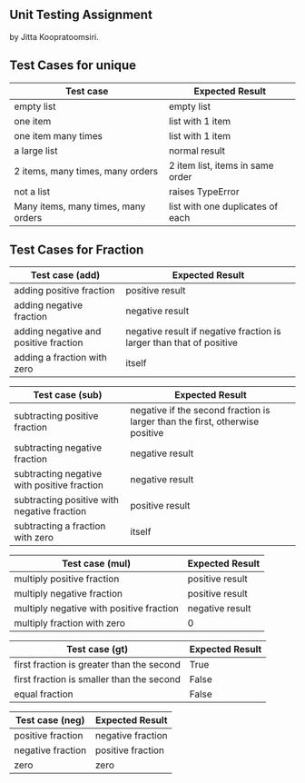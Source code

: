 ## Unit Testing Assignment

by Jitta Koopratoomsiri.


## Test Cases for unique

| Test case              |  Expected Result    |
|------------------------|---------------------|
| empty list             |  empty list         |
| one item               |  list with 1 item   |
| one item many times    |  list with 1 item   |
| a large list           |  normal result      |
| 2 items, many times, many orders | 2 item list, items in same order  |
| not a list             |  raises TypeError   |
| Many items, many times, many orders |  list with one duplicates of each  |

## Test Cases for Fraction

<!-- | Test case (__init__)   |  Expected Result    |
|------------------------|---------------------|
| not an integer or float   |  raises TypeError   |
| zero as a numerator    |  fraction is equal to zero  |
| zero as a denominator  |                     |
| zero as both numerator and denominator |  list with 1 item   | -->

<!-- | Test case (__str__)    |  Expected Result    |
|------------------------|---------------------| -->


| Test case (__add__)    |  Expected Result    |
|------------------------|---------------------|
| adding positive fraction  |  positive result |
| adding negative fraction  |  negative result |
| adding negative and positive fraction | negative result if negative fraction is larger than that of positive |
| adding a fraction with zero  |    itself     |


| Test case (__sub__)    |  Expected Result    |
|------------------------|---------------------|
| subtracting positive fraction  |  negative if the second fraction is larger than the first, otherwise positive |
| subtracting negative fraction  |  negative result |
| subtracting negative with positive fraction | negative result |
| subtracting positive with negative fraction | positive result |
| subtracting a fraction with zero  |    itself     |


| Test case (__mul__)    |  Expected Result    |
|------------------------|---------------------|
| multiply positive fraction  |  positive result |
| multiply negative fraction  |  positive result |
| multiply negative with positive fraction | negative result |
| multiply fraction with zero  |       0       |

<!-- 
| Test case (__eq__)     |  Expected Result    |
|------------------------|---------------------|
| simplest form          |        Equal        |
| subtracting negative fr|      Not Equal      | -->


| Test case (__gt__)     |  Expected Result    |
|------------------------|---------------------|
| first fraction is greater than the second  |        True         |
| first fraction is smaller than the second  |        False        |
| equal fraction         |        False        |



| Test case (__neg__)    |  Expected Result    |
|------------------------|---------------------|
| positive fraction      |  negative fraction  |
| negative fraction      |  positive fraction  |
| zero                   |  zero               |



